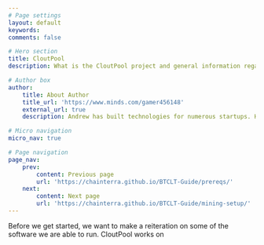 ```yaml
---
# Page settings
layout: default
keywords:
comments: false

# Hero section
title: CloutPool
description: What is the CloutPool project and general information regarding CloutPool.

# Author box
author:
    title: About Author
    title_url: 'https://www.minds.com/gamer456148'
    external_url: true
    description: Andrew has built technologies for numerous startups. He currently does research in Computational Genomics, Distributed Systems, and Quantum Computing. He is a Copt, and likes to play a variety of sports or build things in his free time.

# Micro navigation
micro_nav: true

# Page navigation
page_nav:
    prev:
        content: Previous page
        url: 'https://chainterra.github.io/BTCLT-Guide/prereqs/'
    next:
        content: Next page
        url: 'https://chainterra.github.io/BTCLT-Guide/mining-setup/'
---
```


Before we get started, we want to make a reiteration on some of the software we are able to run. CloutPool works on
